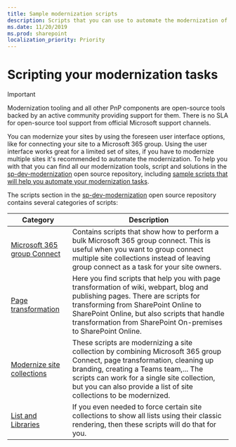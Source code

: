 ```yaml
---
title: Sample modernization scripts
description: Scripts that you can use to automate the modernization of your sites
ms.date: 11/20/2019
ms.prod: sharepoint
localization_priority: Priority
---
```


# Scripting your modernization tasks

> [!IMPORTANT]
> Modernization tooling and all other PnP components are open-source tools backed by an active community providing support for them. There is no SLA for open-source tool support from official Microsoft support channels.

You can modernize your sites by using the foreseen user interface options, like for connecting your site to a Microsoft 365 group. Using the user interface works great for a limited set of sites, if you have to modernize multiple sites it's recommended to automate the modernization. To help you with that you can find all our modernization tools, script and solutions in the [sp-dev-modernization](https://aka.ms/sppnp-modernization-git) open source repository, including [sample scripts that will help you automate your modernization tasks](https://aka.ms/sppnp-modernization-scripts).

The scripts section in the [sp-dev-modernization](https://aka.ms/sppnp-modernization-git) open source repository contains several categories of scripts:

Category | Description
---------|------------
[Microsoft 365 group Connect](https://github.com/SharePoint/sp-dev-modernization/tree/dev/Scripts/O365GroupConnect) | Contains scripts that show how to perform a bulk Microsoft 365 group connect. This is useful when you want to group connect multiple site collections instead of leaving group connect as a task for your site owners.
[Page transformation](https://github.com/SharePoint/sp-dev-modernization/tree/dev/Scripts/PageTransformation) | Here you find scripts that help you with page transformation of wiki, webpart, blog and publishing pages. There are scripts for transforming from SharePoint Online to SharePoint Online, but also scripts that handle transformation from SharePoint On-premises to SharePoint Online.
[Modernize site collections](https://github.com/SharePoint/sp-dev-modernization/tree/dev/Scripts/ModernizeSiteCollection) | These scripts are modernizing a site collection by combining Microsoft 365 group Connect, page transformation, cleaning up branding, creating a Teams team,... The scripts can work for a single site collection, but you can also provide a list of site collections to be modernized.
[List and Libraries](https://github.com/SharePoint/sp-dev-modernization/tree/dev/Scripts/ListsAndLibraries) | If you even needed to force certain site collections to show all lists using their classic rendering, then these scripts will do that for you.
